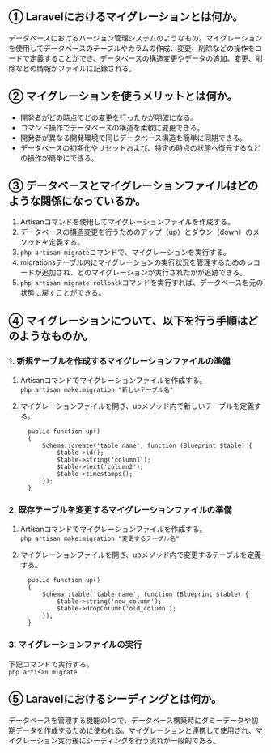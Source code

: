 ## ① Laravelにおけるマイグレーションとは何か。

データベースにおけるバージョン管理システムのようなもの。マイグレーションを使用してデータベースのテーブルやカラムの作成、変更、削除などの操作をコードで定義することができ、データベースの構造変更やデータの追加、変更、削除などの情報がファイルに記録される。

## ② マイグレーションを使うメリットとは何か。

* 開発者がどの時点でどの変更を行ったかが明確になる。
* コマンド操作でデータベースの構造を柔軟に変更できる。
* 開発者が異なる開発環境で同じデータベース構造を簡単に同期できる。
* データベースの初期化やリセットおよび、特定の時点の状態へ復元するなどの操作が簡単にできる。

## ③ データベースとマイグレーションファイルはどのような関係になっているか。

1. Artisanコマンドを使用してマイグレーションファイルを作成する。
2. データベースの構造変更を行うためのアップ（up）とダウン（down）のメソッドを定義する。
3. `php artisan migrate`コマンドで、マイグレーションを実行する。
4. migrationsテーブル内にマイグレーションの実行状況を管理するためのレコードが追加され、どのマイグレーションが実行されたかが追跡できる。
5. `php artisan migrate:rollback`コマンドを実行すれば、データベースを元の状態に戻すことができる。

## ④ マイグレーションについて、以下を行う手順はどのようなものか。

### 1. 新規テーブルを作成するマイグレーションファイルの準備

1. Artisanコマンドでマイグレーションファイルを作成する。  
   `php artisan make:migration "新しいテーブル名"`
2. マイグレーションファイルを開き、upメソッド内で新しいテーブルを定義する。

         public function up()
         {
             Schema::create('table_name', function (Blueprint $table) {
                 $table->id();
                 $table->string('column1');
                 $table->text('column2');
                 $table->timestamps();
             });
         }

### 2. 既存テーブルを変更するマイグレーションファイルの準備

1. Artisanコマンドでマイグレーションファイルを作成する。  
   `php artisan make:migration "変更するテーブル名"`
2. マイグレーションファイルを開き、upメソッド内で変更するテーブルを定義する。

         public function up()
         {
             Schema::table('table_name', function (Blueprint $table) {
                 $table->string('new_column');
                 $table->dropColumn('old_column');
             });
         }

### 3. マイグレーションファイルの実行

下記コマンドで実行する。  
`php artisan migrate`

## ⑤ Laravelにおけるシーディングとは何か。

データベースを管理する機能の1つで、データベース構築時にダミーデータや初期データを作成するために使われる。マイグレーションと連携して使用され、マイグレーション実行後にシーディングを行う流れが一般的である。